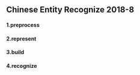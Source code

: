 ## Chinese Entity Recognize 2018-8

#### 1.preprocess



#### 2.represent



#### 3.build



#### 4.recognize

